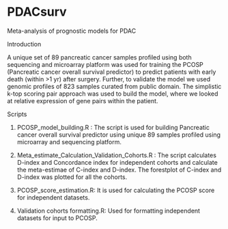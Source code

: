# PDACsurv
Meta-analysis of prognostic models for PDAC

Introduction

A unique set of 89 pancreatic cancer samples profiled using both sequencing and microarray platform was used for training the PCOSP (Pancreatic cancer overall survival predictor) to predict patients with early death (within >1 yr) after surgery. Further, to validate the model we used genomic profiles of 823 samples curated from public domain. The simplistic k-top scoring pair approach was used to build the model, where we looked at relative expression of gene pairs within the patient. 

Scripts

1. PCOSP_model_building.R : The script is used for building Pancreatic cancer overall survival predictor using unique 89 samples profiled using microarray and sequencing platform.

2. Meta_estimate_Calculation_Validation_Cohorts.R : The script calculates D-index and Concordance index for independent cohorts and calculate the meta-estimae of C-index and D-index. The forestplot of C-index and D-index was plotted for all the cohorts.

3. PCOSP_score_estimation.R: It is used for calculating the PCOSP score for independent datasets.

4. Validation cohorts formatting.R: Used for formatting independent datasets for input to PCOSP.



